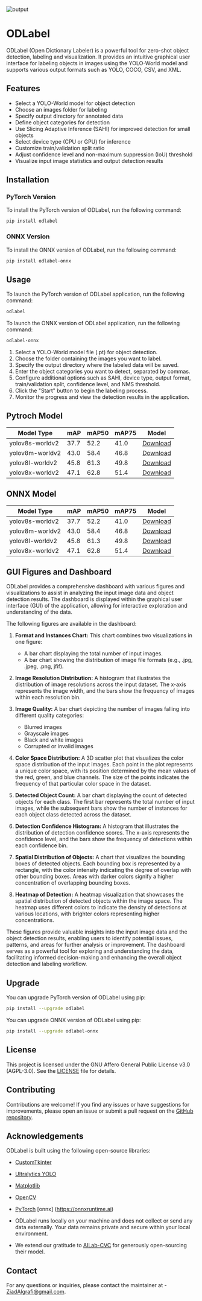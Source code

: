 ![output](https://github.com/Ziad-Algrafi/ODLabel/assets/117011801/0bf8f35d-5337-4ee4-b694-5c957fe25992)

# ODLabel

ODLabel (Open Dictionary Labeler) is a powerful tool for zero-shot object detection, labeling and visualization. It provides an intuitive graphical user interface for labeling objects in images using the YOLO-World model and supports various output formats such as YOLO, COCO, CSV, and XML.

## Features

- Select a YOLO-World model for object detection
- Choose an images folder for labeling
- Specify output directory for annotated data
- Define object categories for detection
- Use Slicing Adaptive Inference (SAHI) for improved detection for small objects
- Select device type (CPU or GPU) for inference
- Customize train/validation split ratio
- Adjust confidence level and non-maximum suppression (IoU) threshold
- Visualize input image statistics and output detection results

## Installation

### PyTorch Version

To install the PyTorch version of ODLabel, run the following command:

```bash
pip install odlabel

```

### ONNX Version

To install the ONNX version of ODLabel, run the following command:

```bash
pip install odlabel-onnx

```

## Usage

To launch the PyTorch version of ODLabel application, run the following command:

```bash
odlabel

```

To launch the ONNX version of ODLabel application, run the following command:

```bash
odlabel-onnx

```

1. Select a YOLO-World model file (.pt) for object detection.
2. Choose the folder containing the images you want to label.
3. Specify the output directory where the labeled data will be saved.
4. Enter the object categories you want to detect, separated by commas.
5. Configure additional options such as SAHI, device type, output format, train/validation split, confidence level, and NMS threshold.
6. Click the "Start" button to begin the labeling process.
7. Monitor the progress and view the detection results in the application.

## Pytroch Model

| Model Type      | mAP  | mAP50 | mAP75 | Model                                                                                         |
| --------------- | ---- | ----- | ----- | --------------------------------------------------------------------------------------------- |
| yolov8s-worldv2 | 37.7 | 52.2  | 41.0  | [Download](https://github.com/ultralytics/assets/releases/download/v8.2.0/yolov8s-worldv2.pt) |
| yolov8m-worldv2 | 43.0 | 58.4  | 46.8  | [Download](https://github.com/ultralytics/assets/releases/download/v8.2.0/yolov8m-worldv2.pt) |
| yolov8l-worldv2 | 45.8 | 61.3  | 49.8  | [Download](https://github.com/ultralytics/assets/releases/download/v8.2.0/yolov8l-worldv2.pt) |
| yolov8x-worldv2 | 47.1 | 62.8  | 51.4  | [Download](https://github.com/ultralytics/assets/releases/download/v8.2.0/yolov8x-worldv2.pt) |

## ONNX Model

| Model Type      | mAP  | mAP50 | mAP75 | Model                                                                                     |
| --------------- | ---- | ----- | ----- | ----------------------------------------------------------------------------------------- |
| yolov8s-worldv2 | 37.7 | 52.2  | 41.0  | [Download](https://github.com/Ziad-Algrafi/ODLabel/blob/main/assets/yolov8s-worldv2.onnx) |
| yolov8m-worldv2 | 43.0 | 58.4  | 46.8  | [Download](https://github.com/Ziad-Algrafi/ODLabel/blob/main/assets/yolov8m-worldv2.onnx) |
| yolov8l-worldv2 | 45.8 | 61.3  | 49.8  | [Download](https://github.com/Ziad-Algrafi/ODLabel/blob/main/assets/yolov8l-worldv2.onnx) |
| yolov8x-worldv2 | 47.1 | 62.8  | 51.4  | [Download](https://github.com/Ziad-Algrafi/ODLabel/blob/main/assets/yolov8x-worldv2.onnx) |

## GUI Figures and Dashboard

ODLabel provides a comprehensive dashboard with various figures and visualizations to assist in analyzing the input image data and object detection results. The dashboard is displayed within the graphical user interface (GUI) of the application, allowing for interactive exploration and understanding of the data.

The following figures are available in the dashboard:

1. **Format and Instances Chart:** This chart combines two visualizations in one figure:

   - A bar chart displaying the total number of input images.
   - A bar chart showing the distribution of image file formats (e.g., .jpg, .jpeg, .png, jfif).

2. **Image Resolution Distribution:** A histogram that illustrates the distribution of image resolutions across the input dataset. The x-axis represents the image width, and the bars show the frequency of images within each resolution bin.

3. **Image Quality:** A bar chart depicting the number of images falling into different quality categories:

   - Blurred images
   - Grayscale images
   - Black and white images
   - Corrupted or invalid images

4. **Color Space Distribution:** A 3D scatter plot that visualizes the color space distribution of the input images. Each point in the plot represents a unique color space, with its position determined by the mean values of the red, green, and blue channels. The size of the points indicates the frequency of that particular color space in the dataset.

5. **Detected Object Count:** A bar chart displaying the count of detected objects for each class. The first bar represents the total number of input images, while the subsequent bars show the number of instances for each object class detected across the dataset.

6. **Detection Confidence Histogram:** A histogram that illustrates the distribution of detection confidence scores. The x-axis represents the confidence level, and the bars show the frequency of detections within each confidence bin.

7. **Spatial Distribution of Objects:** A chart that visualizes the bounding boxes of detected objects. Each bounding box is represented by a rectangle, with the color intensity indicating the degree of overlap with other bounding boxes. Areas with darker colors signify a higher concentration of overlapping bounding boxes.

8. **Heatmap of Detection:** A heatmap visualization that showcases the spatial distribution of detected objects within the image space. The heatmap uses different colors to indicate the density of detections at various locations, with brighter colors representing higher concentrations.

These figures provide valuable insights into the input image data and the object detection results, enabling users to identify potential issues, patterns, and areas for further analysis or improvement. The dashboard serves as a powerful tool for exploring and understanding the data, facilitating informed decision-making and enhancing the overall object detection and labeling workflow.

## Upgrade

You can upgrade PyTorch version of ODLabel using pip:

```bash
pip install --upgrade odlabel

```

You can upgrade ONNX version of ODLabel using pip:

```bash
pip install --upgrade odlabel-onnx

```

## License

This project is licensed under the GNU Affero General Public License v3.0 (AGPL-3.0). See the [LICENSE](LICENSE) file for details.

## Contributing

Contributions are welcome! If you find any issues or have suggestions for improvements, please open an issue or submit a pull request on the [GitHub repository](https://github.com/Ziad-Algrafi/odlabel).

## Acknowledgements

ODLabel is built using the following open-source libraries:

- [CustomTkinter](https://github.com/TomSchimansky/CustomTkinter)
- [Ultralytics YOLO](https://github.com/ultralytics/ultralytics)
- [Matplotlib](https://matplotlib.org)
- [OpenCV](https://opencv.org)
- [PyTorch](https://pytorch.org)
  [onnx] (https://onnxruntime.ai)

- ODLabel runs locally on your machine and does not collect or send any data externally. Your data remains private and secure within your local environment.
- We extend our gratitude to [AILab-CVC](https://github.com/AILab-CVC) for generously open-sourcing their model.

## Contact

For any questions or inquiries, please contact the maintainer at - ZiadAlgrafi@gmail.com.

